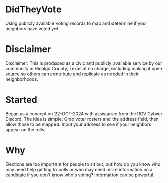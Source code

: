 # DidTheyVote
Using publicly available voting records to map and determine if your neighbors have voted yet.
# Disclaimer
Disclaimer: This is produced as a civic and publicly available service by our community in Hidalgo County, Texas at no charge, including making it open source so others can contribute and replicate as needed in their neighborhoods.

# Started
Began as a concept on 22-OCT-2024 with assistance from the RGV Cybver Discord. 
The idea is simple: Grab voter rosters and the address field, then allow those to be mapped. Input your address to see if your neighbors appear on the rolls. 

# Why
Elections are too important for people to sit out, but how do you know who may need help getting to polls or who may need more information on a candidate if you don't know who's voting? Information can be powerful.
